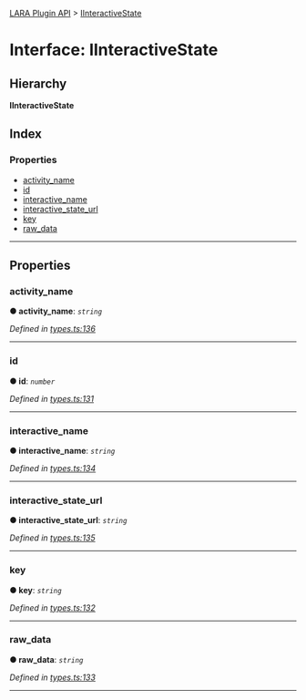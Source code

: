 [LARA Plugin API](../README.md) > [IInteractiveState](../interfaces/iinteractivestate.md)

# Interface: IInteractiveState

## Hierarchy

**IInteractiveState**

## Index

### Properties

* [activity_name](iinteractivestate.md#activity_name)
* [id](iinteractivestate.md#id)
* [interactive_name](iinteractivestate.md#interactive_name)
* [interactive_state_url](iinteractivestate.md#interactive_state_url)
* [key](iinteractivestate.md#key)
* [raw_data](iinteractivestate.md#raw_data)

---

## Properties

<a id="activity_name"></a>

###  activity_name

**● activity_name**: *`string`*

*Defined in [types.ts:136](https://github.com/concord-consortium/lara/blob/943fab34/lara-typescript/src/plugin-api/types.ts#L136)*

___
<a id="id"></a>

###  id

**● id**: *`number`*

*Defined in [types.ts:131](https://github.com/concord-consortium/lara/blob/943fab34/lara-typescript/src/plugin-api/types.ts#L131)*

___
<a id="interactive_name"></a>

###  interactive_name

**● interactive_name**: *`string`*

*Defined in [types.ts:134](https://github.com/concord-consortium/lara/blob/943fab34/lara-typescript/src/plugin-api/types.ts#L134)*

___
<a id="interactive_state_url"></a>

###  interactive_state_url

**● interactive_state_url**: *`string`*

*Defined in [types.ts:135](https://github.com/concord-consortium/lara/blob/943fab34/lara-typescript/src/plugin-api/types.ts#L135)*

___
<a id="key"></a>

###  key

**● key**: *`string`*

*Defined in [types.ts:132](https://github.com/concord-consortium/lara/blob/943fab34/lara-typescript/src/plugin-api/types.ts#L132)*

___
<a id="raw_data"></a>

###  raw_data

**● raw_data**: *`string`*

*Defined in [types.ts:133](https://github.com/concord-consortium/lara/blob/943fab34/lara-typescript/src/plugin-api/types.ts#L133)*

___

